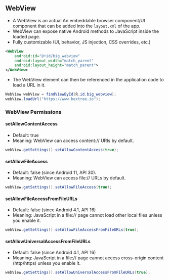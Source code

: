 ## WebView 
- A WebView is an actual An embeddable browser component/UI component that can be added into the `layout.xml` of the app.
- WebView can expose native Android methods to JavaScript inside the loaded page.
- Fully customizable (UI, behavior, JS injection, CSS overrides, etc.)
```xml
<WebView
    android:id="@+id/big_webview"
    android:layout_width="match_parent"
    android:layout_height="match_parent">
</WebView>
```
- The WebView element can then be referenced in the application code to load a URL in it.
```java
WebView webView = findViewById(R.id.big_webview);
webView.loadUrl("https://www.hextree.io");
```
### WebView Permissions 
#### setAllowContentAccess
- Default: true
- Meaning: WebView can access content:// URIs by default.
```java
webView.getSettings().setAllowContentAccess(true);
```

#### setAllowFileAccess
- Default: false (since Android 11, API 30). 
- Meaning: WebView can access file:// URLs by default.
```java
webView.getSettings().setAllowFileAccess(true);
```

#### setAllowFileAccessFromFileURLs
- Default: false (since Android 4.1, API 16)
- Meaning: JavaScript in a file:// page cannot load other local files unless you enable it.
```java
webView.getSettings().setAllowFileAccessFromFileURLs(true);
```

#### setAllowUniversalAccessFromFileURLs
- Default: false (since Android 4.1, API 16)
- Meaning: JavaScript in a file:// page cannot access cross-origin content (http/https) unless you enable it.
```java
webView.getSettings().setAllowUniversalAccessFromFileURLs(true);
```
